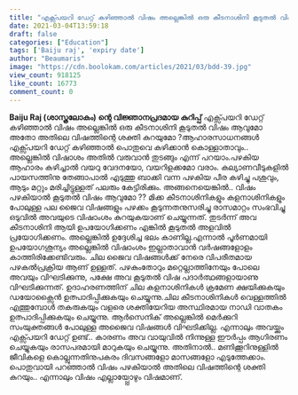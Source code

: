 ```yaml
---
title: "എക്സ്പയറി ഡേറ്റ് കഴിഞ്ഞാൽ വിഷം അല്ലെങ്കിൽ ഒരു കീടനാശിനി കൂടുതൽ വിഷം ആവുമോ ?"
date: 2021-03-04T13:59:18
draft: false
categories: ["Education"]
tags: ['Baiju raj', 'expiry date']
author: "Beaumaris"
image: "https://cdn.boolokam.com/articles/2021/03/bdd-39.jpg"
view_count: 918125
like_count: 16773
comment_count: 0
---
```


[](https://wordpress-972788-3403151.cloudwaysapps.com/%e0%b4%8e%e0%b4%95%e0%b5%8d%e0%b4%b8%e0%b5%8d%e0%b4%aa%e0%b4%af%e0%b4%b1%e0%b4%bf-%e0%b4%a1%e0%b5%87%e0%b4%b1%e0%b5%8d%e0%b4%b1%e0%b5%8d-%e0%b4%95%e0%b4%b4%e0%b4%bf%e0%b4%9e%e0%b5%8d%e0%b4%9e%e0%b4%be/300624/bdd-927) **Baiju Raj (ശാസ്ത്രലോകം) ന്റെ വിജ്ഞാനപ്രദമായ കുറിപ്പ്** എക്സ്പയറി ഡേറ്റ് കഴിഞ്ഞാൽ വിഷം അല്ലെങ്കിൽ ഒരു കീടനാശിനി കൂടുതൽ വിഷം ആവുമോ അതോ അതിലെ വിഷത്തിന്റെ ശക്തി കുറയുമോ ?ആഹാരസാധനങ്ങൾ എക്സ്പയറി ഡേറ്റ് കഴിഞ്ഞാൽ പൊതുവെ കഴിക്കാൻ കൊള്ളാതാവും.. അല്ലെങ്കിൽ വിഷാശം അതിൽ വരുവാൻ തുടങ്ങും എന്ന് പറയാം.പഴകിയ ആഹാരം കഴിച്ചാൽ വയറു വേദനയോ, വയറിളക്കമോ വരാം. കല്യാണവീടുകളിൽ പായസത്തിനു തേങ്ങാപാൽ എടുത്തു ബാക്കി വന്ന പഴകിയ പീര കഴിച്ചു പശുവും, ആടും മറ്റും മരിച്ചിട്ടുള്ളത് പലരും കേട്ടിരിക്കും. അങ്ങനെയെങ്കിൽ.. വിഷം പഴകിയാൽ കൂടുതൽ വിഷം ആവുമോ ?? മിക്ക കീടനാശിനികളും കളനാശിനികളും പോലുള്ള പല ജൈവ വിഷങ്ങളും പഴക്കം കൂടുന്നതനുസരിച്ചു രാസമാറ്റം സംഭവിച്ചു ഒടുവിൽ അവയുടെ വിഷാംശം കുറയുകയാണ് ചെയ്യുന്നത്. തുടർന്ന് അവ കീടനാശിനി ആയി ഉപയോഗിക്കണം എങ്കിൽ കൂടുതൽ അളവിൽ പ്രയോഗിക്കണം. അല്ലെങ്കിൽ ഉദ്ദേശിച്ച ഭലം കാണില്ല.എന്നാൽ പൂർണമായി ഉപയോഗശൂന്യം അല്ലെങ്കിൽ വിഷാംശം ഇല്ലാതാവാൻ വർഷങ്ങളോളം കാത്തിരിക്കേണ്ടിവരും. ചില ജൈവ വിഷങ്ങൾക്ക് നേരെ വിപരീതമായ പഴകൽപ്രക്രിയ ആണ് ഉള്ളത്. പഴകുംതോറും മറ്റെല്ലാത്തിനേയും പോലെ അവയും വിഘടിക്കുന്നു, പക്ഷേ അവ കൂടുതൽ വിഷ പദാർത്ഥങ്ങളായാണു വിഘടിക്കുന്നത്. ഉദാഹരണത്തിന് ചില കളനാശിനികൾ ക്രമേണ ക്ഷയിക്കുകയും ഡയോക്സൈൻ ഉത്പാദിപ്പിക്കുകയും ചെയ്യുന്നു.ചില കീടനാശിനികൾ വെള്ളത്തിൽ എത്തുമ്പോൾ തകരുകയും വളരെ ശക്തിയേറിയ അസ്ഥിരമായ നാഡി വാതകം ഉത്പാദിപ്പിക്കുകയും ചെയ്യുന്നു. ആർസെനിക് അല്ലെങ്കിൽ മെർക്കുറി സംയുക്തങ്ങൾ പോലുള്ള അജൈവ വിഷങ്ങൾ വിഘടിക്കില്ല. എന്നാലും അവയ്ക്കും എക്സ്പയറി ഡേറ്റ് ഉണ്ട്.. കാരണം അവ വായുവിൽ നിന്നുള്ള ഈർപ്പം ആഗിരണം ചെയ്യുകയും രാസപരമായി മാറുകയും ചെയ്യുന്നു. അതിനാൽ.. മണിക്കൂറിനുള്ളിൽ ജീവികളെ കൊല്ലുന്നതിനുപകരം ദിവസങ്ങളോ മാസങ്ങളോ എടുത്തേക്കാം. പൊതുവായി പറഞ്ഞാൽ വിഷം പഴകിയാൽ അതിലെ വിഷത്തിന്റെ ശക്തി കുറയും.. എന്നാലും വിഷം എല്ലായ്പ്പോഴും വിഷമാണ്.
